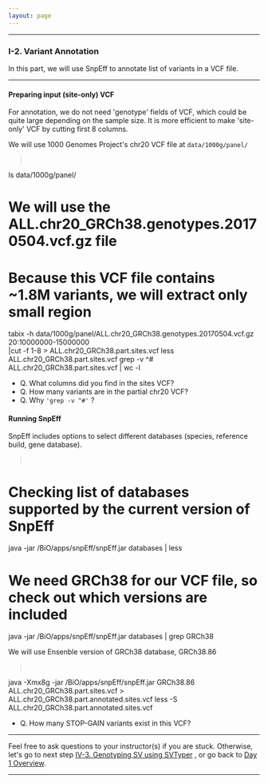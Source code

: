 ```yaml
---
layout: page
---
```


---

### I-2. Variant Annotation

In this part, we will use SnpEff to annotate list of variants in a VCF file.

---

#### Preparing input (site-only) VCF

For annotation, we do not need 'genotype' fields of VCF, which could be quite large depending on
the sample size. It is more efficient to make 'site-only' VCF by cutting first 8 columns.

We will use 1000 Genomes Project's chr20 VCF file at ```data/1000g/panel/```

> <pre>
ls data/1000g/panel/
# We will use the ALL.chr20_GRCh38.genotypes.20170504.vcf.gz file 
# Because this VCF file contains ~1.8M variants, we will extract only small region
tabix -h data/1000g/panel/ALL.chr20_GRCh38.genotypes.20170504.vcf.gz 20:10000000-15000000 \
	|cut -f 1-8 > ALL.chr20_GRCh38.part.sites.vcf
less ALL.chr20_GRCh38.part.sites.vcf 
grep -v ^# ALL.chr20_GRCh38.part.sites.vcf | wc -l</pre>

- Q. What columns did you find in the sites VCF?
- Q. How many variants are in the partial chr20 VCF?
- Q. Why ```'grep -v ^#'``` ?

#### Running SnpEff

SnpEff includes options to select different databases (species, reference build, gene database). 

> <pre>
# Checking list of databases supported by the current version of SnpEff
java -jar /BiO/apps/snpEff/snpEff.jar databases | less
# We need GRCh38 for our VCF file, so check out which versions are included
java -jar /BiO/apps/snpEff/snpEff.jar databases | grep GRCh38 </pre>

We will use Ensenble version of GRCh38 database, GRCh38.86

> <pre>
java -Xmx8g -jar /BiO/apps/snpEff/snpEff.jar GRCh38.86 ALL.chr20_GRCh38.part.sites.vcf > ALL.chr20_GRCh38.part.annotated.sites.vcf 
less -S ALL.chr20_GRCh38.part.annotated.sites.vcf</pre>

- Q. How many STOP-GAIN variants exist in this VCF?

---

Feel free to ask questions to your instructor(s) if you are stuck. 
Otherwise, let's go to next step 
[IV-3. Genotyping SV using SVTyper](../class-material/day1-svtyper)
, or go back to [Day 1 Overview](../day1).

---

